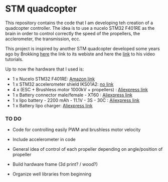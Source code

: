 # STM quadcopter

This repository contains the code that I am developing teh creation of a quadcopter controller. The idea is to use a nucelo STM32 F401RE as the brain in order to control correctly the speed of the propellers, the acclerometer, the transmission, ecc.

This project is inspired by another STM quadcopter developed some years ago by Brokking [here](http://www.brokking.net/ymfc-32_main.html) the link to its webiste and here the [link](https://www.youtube.com/user/MacPuffdog) to his video tutorials.

Up to now the hardware that I used is:

- 1 x Nucelo STM32 F401RE: [Amazon link](https://www.amazon.com/NUCLEO-F401RE-Nucleo-64-Development-STM32F401RE-connectivity/dp/B07JYBPWN4)
- 1 x STM32 accelerometer shield IKS01A2: [no link]()
- 4 x (ESC + Brushless motor 1000kV + propellers) : [Aliexpress link](https://it.aliexpress.com/item/4000443619541.html?spm=a2g0s.9042311.0.0.27424c4dM7aEG2)
- 1 x  Battery connector male/female - XT60 : [Aliexpress link](https://it.aliexpress.com/item/33004745121.html?spm=a2g0s.9042311.0.0.27424c4dGhvzAx)
- 1 x lipo battery - 2200 mAh - 11.1V - 3S - 30C : [Aliexpress link](https://it.aliexpress.com/item/1005003134034389.html?spm=a2g0s.9042311.0.0.27424c4dGhvzAx)
- 1 x Battery lipo charger: [Aliexpress link](https://it.aliexpress.com/item/4000917057193.html?spm=a2g0s.9042311.0.0.27424c4dGhvzAx)



### TO DO

- Code for controlling easily PWM and brushless motor velocity

- Include accelerometer in code

- General idea of control of each propeller depending on angle/position of propeller

- Build hardware frame (3d print? / wood?)

- Organize well libraries from beginning

  
